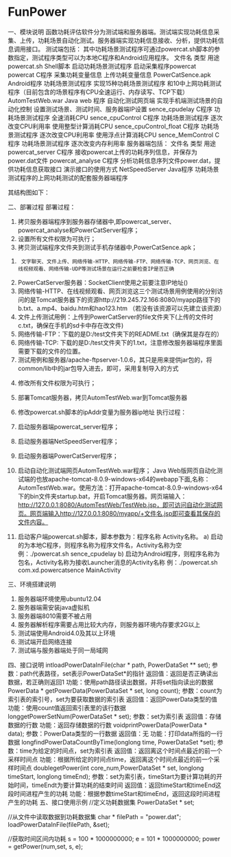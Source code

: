 FunPower
========
一、模块说明
函数功耗评估软件分为测试端和服务器端。测试端实现功耗信息采集、上传，功耗场景自动化测试。服务器端实现功耗信息接收、分析，提供功耗信息调用接口。
测试端包括：
其中功耗场景测试程序可通过powercat.sh脚本的参数指定，测试程序类型可以为本地C程序和Android应用程序。
文件名	类型	用途
powercat.sh	Shell脚本	启动功耗场景测试程序
启动采集程序powercat
powercat	C程序	采集功耗变量信息
上传功耗变量信息
PowerCatSence.apk	Android程序	功耗场景测试程序
实现15种功耗场景测试程序
和10中上网功耗测试程序（目前包含的场景程序有CPU全速运行、内存读写、TCP下载）
AutomTestWeb.war	Java web 程序	自动化测试网页端
实现手机端测试场景的自动化控制
设置测试场景、测试时间、服务器端IP设置
sence_cpudelay	C程序	功耗场景测试程序
全速消耗CPU
sence_cpuControl	C程序	功耗场景测试程序
逐次改变CPU利用率
使用整型计算消耗CPU
sence_cpuControl_float	C程序	功耗场景测试程序
逐次改变CPU利用率
使用浮点计算消耗CPU
sence_MemControl	C程序	功耗场景测试程序
逐次改变内存利用率
服务器端包括：
文件名	类型	用途
powercat_server	C程序	接收powercat上传的功耗序列信息，并保存为power.dat文件
powercat_analyse	C程序	分析功耗信息序列文件power.dat，提供功耗信息获取接口
演示接口的使用方式
NetSpeedServer	Java程序	功耗场景测试程序的上网功耗测试的配套服务器端程序

其结构图如下：



 




二、部署过程
部署过程：
1.	拷贝服务器端程序到服务器存储器中,即powercat_server、powercat_analyse和PowerCatServer程序；
2.	设置所有文件权限为可执行；
3.	拷贝测试端程序文件夹到测试手机存储器中,PowerCatSence.apk；
1)		文字聊天、文件上传、网络传输-HTTP、网络传输-FTP、网络传输-TCP、网页浏览、在线视频观看、网络传输-UDP等测试场景在运行之前要检查IP是否正确
2)	PowerCatServer服务器：SocketClient使用之前要注意IP地址()
3)	网络传输-HTTP、在线视频观看、网页浏览这三个测试场景用例使用的分别访问的是Tomcat服务器下的资源http://219.245.72.166:8080/myapp路径下的b.txt、a.mp4、baidu.htm和hao123.htm （若没有该资源可以先建立该资源）
4)	文件上传测试用例：上传到PowerCatServer的file文件夹下(上传的文件时c.txt，确保在手机的sd卡中存在改文件)
5)	网络传输-FTP：下载的是D:/test文件夹下的README.txt（确保其是存在的）
6)	网络传输-TCP:  下载的是D:/test文件夹下的1.txt，注意修改服务器端程序里面需要下载的文件的位置。
7)	测试用例和服务器/apache-ftpserver-1.0.6，其只是用来提供jar包的，将common/lib中的jar包导入进去，即可，采用复制导入的方式
4.	修改所有文件权限为可执行；
5.	部署Tomcat服务器，拷贝AutomTestWeb.war到Tomcat服务器
6.	修改powercat.sh脚本的ipAddr变量为服务器ip地址
执行过程：
1.	启动服务器端powercat_server程序；
2.	启动服务器端NetSpeedServer程序；
3.	启动服务器端PowerCatServer程序；
4.	启动自动化测试端网页AutomTestWeb.war程序；
Java Web版网页自动化测试端的也放apache-tomcat-8.0.9-windows-x64的webapp下面,名称：AutomTestWeb.war。使用方法：打开apache-tomcat-8.0.9-windows-x64下的bin文件夹startup.bat，开启Tomcat服务器。网页端输入： http://127.0.0.1:8080/AutomTestWeb/TestWeb.jsp，即可访问自动化测试网页。网页端输入http://127.0.0.1:8080/myapp/+文件名.jsp即可查看其保存的文件内容。

5.	启动客户端powercat.sh脚本，脚本参数为：程序名称 Activity名称。
a)	启动的为本地C程序，则程序名称为程序文件名，Activity名称为空
例：./powercat.sh  sence_cpudelay
b)	启动为Android程序，则程序名称为包名，Activity名称为接收Launcher消息的Activity名称
例：./powercat.sh  com.xd.powercatsence  MainActivity

三、环境搭建说明
1. 服务器端环境使用ubuntu12.04
2. 服务器端需安装java虚拟机
3. 服务器端8010需要不被占用
4. 服务器解析程序需要占用比较大内存，则服务器环境内存要求2G以上
5. 测试端使用Android4.0及其以上环境
6. 测试端开启网络连接
7. 测试端与服务器端处于同一局域网 

四、接口说明
intloadPowerDataInFile(char * path, PowerDataSet ** set);
参数：path代表路径，set表示PowerDataSet*的指针
返回值：返回是否正确读出数据，若正确则返回1
功能：使用path路径读出数据，并将set指向读出的数据
PowerData * getPowerData(PowerDataSet * set, long count);
参数：count为索引表的索引号，set为要获取数据的索引表
返回值：返回PowerData类型的值
功能：使用count值返回索引表里的该行数据
longgetPowerSetNum(PowerDataSet * set);
参数：set为索引表
返回值：存储数据的行数
功能：返回存储数据的行数
voidprintPowerData(PowerData * data);
参数：PowerData类型的一行数据
返回值：无
功能：打印data所指的一行数据
longfindPowerDataCountByTime(longlong time, PowerDataSet *set);
参数：time为给定的时间点，set为索引表
返回值：返回离这个时间点最近的前一个采样时间点
功能：根据所给定的时间点time，返回离这个时间点最近的前一个采样时间点
doublegetPower(int core_num,PowerDataSet * set, longlong timeStart, longlong timeEnd);
参数：set为索引表，timeStart为要计算功耗的开始时间，timeEndt为要计算功耗的结束时间
返回值：返回timeStart和timeEnd这段时间进程产生的功耗
功能：根据参数timeStart和timeEnd，返回这段时间进程产生的功耗
五、接口使用示例
//定义功耗数据集
PowerDataSet * set;

//从文件中读取数据到功耗数据集
char * filePath = "power.dat";
loadPowerDataInFile(filePath, &set);

//获取时间区间内功耗
s = 100 * 1000000000;
e = 101 * 1000000000;
power = getPower(num,set, s, e);
